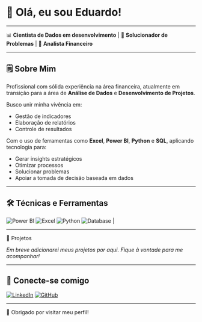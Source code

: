 # 👋 Olá, eu sou Eduardo!

---

📊 **Cientista de Dados em desenvolvimento** | 🎯 **Solucionador de Problemas** | 🧮 **Analista Financeiro**

---

## 🗒️ Sobre Mim

Profissional com sólida experiência na área financeira, atualmente em transição para a área de **Análise de Dados** e **Desenvolvimento de Projetos**.

Busco unir minha vivência em:

- Gestão de indicadores  
- Elaboração de relatórios  
- Controle de resultados  

Com o uso de ferramentas como **Excel**, **Power BI**, **Python** e **SQL**, aplicando tecnologia para:

- Gerar insights estratégicos  
- Otimizar processos  
- Solucionar problemas  
- Apoiar a tomada de decisão baseada em dados

---

## 🛠️ Técnicas e Ferramentas


![Power BI](https://img.icons8.com/color/48/power-bi.png)
![Excel](https://img.icons8.com/color/48/microsoft-excel-2019--v1.png)
![Python](https://img.icons8.com/color/48/python.png) 
![Database](https://img.icons8.com/ios-filled/48/000000/database.png) |

---
🚀 Projetos


*Em breve adicionarei meus projetos por aqui. Fique à vontade para me acompanhar!*

---

## 🤝 Conecte-se comigo

[![LinkedIn](https://img.shields.io/badge/-LinkedIn-blue?style=flat-square&logo=Linkedin&logoColor=white)](https://www.linkedin.com/in/eduardo-alvees/)
[![GitHub](https://img.shields.io/badge/-GitHub-black?style=flat-square&logo=github&logoColor=white)](https://github.com/EduardoAlves23)

---

💙 Obrigado por visitar meu perfil!

